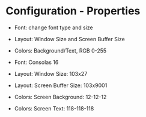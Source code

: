 # Configuration - Properties

* Font: change font type and size
* Layout: Window Size and Screen Buffer Size
* Colors: Background/Text,  RGB 0-255

* Font: Consolas 16
* Layout: Window Size: 103x27
* Layout: Screen Buffer Size: 103x9001
* Colors: Screen Background: 12-12-12
* Colors: Screen Text: 118-118-118



